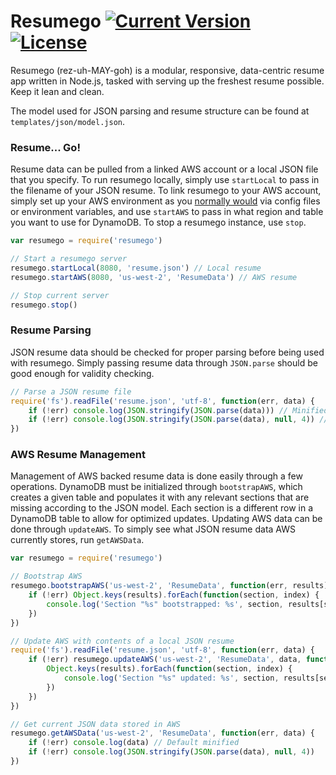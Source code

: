 # Resumego [![Current Version](https://img.shields.io/npm/v/resumego.svg?style=flat-square)](https://www.npmjs.com/package/resumego) [![License](http://img.shields.io/badge/license-GPLv3-brightgreen.svg?style=flat-square)]()

Resumego (rez-uh-MAY-goh) is a modular, responsive, data-centric resume app written in Node.js, tasked with serving up the freshest resume possible. Keep it lean and clean.

The model used for JSON parsing and resume structure can be found at `templates/json/model.json`.

### Resume... Go!

Resume data can be pulled from a linked AWS account or a local JSON file that you specify.  To run resumego locally, simply use `startLocal` to pass in the filename of your JSON resume.  To link resumego to your AWS account, simply set up your AWS environment as you [normally would](https://aws.amazon.com/sdk-for-node-js/#Get_Started_Fast) via config files or environment variables, and use `startAWS` to pass in what region and table you want to use for DynamoDB.  To stop a resumego instance, use `stop`.
```javascript
var resumego = require('resumego')

// Start a resumego server
resumego.startLocal(8080, 'resume.json') // Local resume
resumego.startAWS(8080, 'us-west-2', 'ResumeData') // AWS resume

// Stop current server
resumego.stop()
```

### Resume Parsing

JSON resume data should be checked for proper parsing before being used with resumego.  Simply passing resume data through `JSON.parse` should be good enough for validity checking.
```javascript
// Parse a JSON resume file
require('fs').readFile('resume.json', 'utf-8', function(err, data) {
    if (!err) console.log(JSON.stringify(JSON.parse(data))) // Minified
    if (!err) console.log(JSON.stringify(JSON.parse(data), null, 4)) // Pretty
})
```

### AWS Resume Management

Management of AWS backed resume data is done easily through a few operations.  DynamoDB must be initialized through `bootstrapAWS`, which creates a given table and populates it with any relevant sections that are missing according to the JSON model.  Each section is a different row in a DynamoDB table to allow for optimized updates.  Updating AWS data can be done through `updateAWS`.  To simply see what JSON resume data AWS currently stores, run `getAWSData`.
```javascript
var resumego = require('resumego')

// Bootstrap AWS
resumego.bootstrapAWS('us-west-2', 'ResumeData', function(err, results) {
    if (!err) Object.keys(results).forEach(function(section, index) {
        console.log('Section "%s" bootstrapped: %s', section, results[section])
    })
})

// Update AWS with contents of a local JSON resume
require('fs').readFile('resume.json', 'utf-8', function(err, data) {
    if (!err) resumego.updateAWS('us-west-2', 'ResumeData', data, function(err2, results) {
        Object.keys(results).forEach(function(section, index) {
            console.log('Section "%s" updated: %s', section, results[section])
        })
    })
})

// Get current JSON data stored in AWS
resumego.getAWSData('us-west-2', 'ResumeData', function(err, data) {
    if (!err) console.log(data) // Default minified
    if (!err) console.log(JSON.stringify(JSON.parse(data), null, 4))
})
``` 